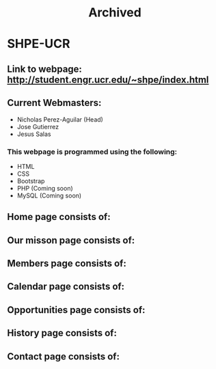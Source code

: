 <h1 align="center">
  Archived
</h1>

# SHPE-UCR

## Link to webpage: http://student.engr.ucr.edu/~shpe/index.html

## Current Webmasters:
* Nicholas Perez-Aguilar (Head)
* Jose Gutierrez
* Jesus Salas

### This webpage is programmed using the following:
* HTML
* CSS
* Bootstrap
* PHP (Coming soon)
* MySQL (Coming soon)


## Home page consists of:


## Our misson page consists of:


## Members page consists of:


## Calendar page consists of:


## Opportunities page consists of:


## History page consists of:


## Contact page consists of:

